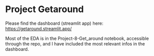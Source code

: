 # Project Getaround

Please find the dashboard (streamlit app) here: https://getaround.streamlit.app/

Most of the EDA is in the Project-8-Get_around notebook, accessible through the repo, and I have included the most relevant infos in the dashboard.

